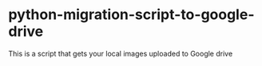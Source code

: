 # python-migration-script-to-google-drive
This is a script that gets your local images uploaded to Google drive
